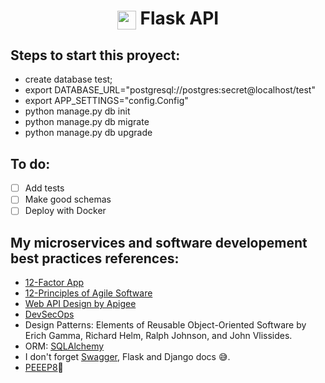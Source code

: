 <h1 align="center">
  <img align="center"; src="https://flask.palletsprojects.com/en/2.0.x/_static/flask-icon.png"; width="30"; height="30">
    Flask API
</h1>

## Steps to start this proyect:
- create database test;
- export DATABASE_URL="postgresql://postgres:secret@localhost/test"
- export APP_SETTINGS="config.Config"
- python manage.py db init
- python manage.py db migrate
- python manage.py db upgrade

## To do:
* [ ] Add tests
* [ ] Make good schemas
* [ ] Deploy with Docker

## My microservices and software developement best practices references:

- [12-Factor App](https://12factor.net/)
- [12-Principles of Agile Software](https://agilemanifesto.org/principles.html)
- [Web API Design by Apigee](https://pages.apigee.com/rs/apigee/images/api-design-ebook-2012-03.pdf)
- [DevSecOps](https://devsecops-latam.org/)
- Design Patterns: Elements of Reusable Object-Oriented Software by Erich Gamma, Richard Helm, Ralph Johnson, and John Vlissides.
- ORM: [SQLAlchemy](https://www.sqlalchemy.org/)
- I don't forget [Swagger](https://swagger.io/), Flask and Django docs 😅.
- [PEEEP8](https://www.youtube.com/watch?v=hgI0p1zf31k&ab_channel=PythonDiscord)🎵
